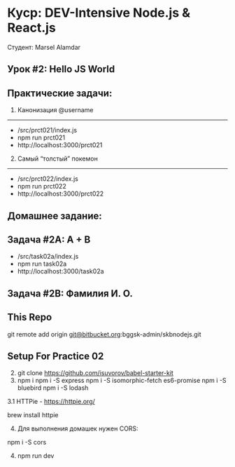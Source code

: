Куср: DEV-Intensive Node.js & React.js
======================================
Студент: Marsel Alamdar

Урок #2: Hello JS World
-----------------------------------

Практические задачи:
------------------------

1. Канонизация @username
------------------------
  - /src/prct021/index.js
  - npm run prct021
  - http://localhost:3000/prct021

2. Самый “толстый” покемон
------------------------
  - /src/prct022/index.js
  - npm run prct022
  - http://localhost:3000/prct022

Домашнее задание:
------------------------

Задача #2A: A + B
------------------------
  - /src/task02a/index.js
  - npm run task02a
  - http://localhost:3000/task02a

Задача #2B: Фамилия И. О.
------------------------

This Repo
-----------------------------------
git remote add origin git@bitbucket.org:bggsk-admin/skbnodejs.git


Setup For Practice 02
-----------------------------------
2. git clone https://github.com/isuvorov/babel-starter-kit
3. npm i
  npm i -S express
  npm i -S isomorphic-fetch es6-promise
  npm i -S bluebird
  npm i -S lodash

3.1 HTTPie - https://httpie.org/

  brew install httpie

4. Для выполнения домашек нужен CORS:

  npm i -S cors

4. npm run dev
